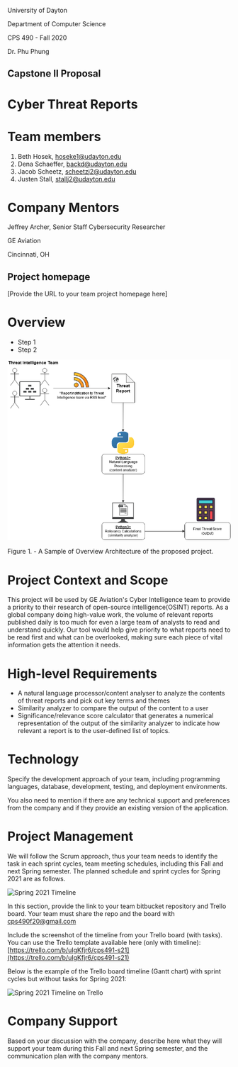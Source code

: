 University of Dayton

Department of Computer Science

CPS 490 - Fall 2020

Dr. Phu Phung

## Capstone II Proposal

# Cyber Threat Reports

# Team members

1. Beth Hosek, hoseke1@udayton.edu
2. Dena Schaeffer, backd@udayton.edu
3. Jacob Scheetz, scheetzj2@udayton.edu
4. Justen Stall, stallj2@udayton.edu

# Company Mentors

Jeffrey Archer, Senior Staff Cybersecurity Researcher

GE Aviation

Cincinnati, OH

## Project homepage

[Provide the URL to your team project homepage here]

# Overview

- Step 1
- Step 2

![Overview Architecture](images/Process-diagram491.png)

Figure 1. - A Sample of Overview Architecture of the proposed project.

# Project Context and Scope

This project will be used by GE Aviation's Cyber Intelligence team to provide a priority to their research of open-source intelligence(OSINT) reports. As a global company doing high-value work, the volume of relevant reports published daily is too much for even a large team of analysts to read and understand quickly. Our tool would help give priority to what reports need to be read first and what can be overlooked, making sure each piece of vital information gets the attention it needs.

# High-level Requirements

- A natural language processor/content analyser to analyze the contents of threat reports and pick out key terms and themes
- Similarity analyzer to compare the output of the content to a user
- Significance/relevance score calculator that generates a numerical representation of the output of the similarity analyzer to indicate how relevant a report is to the user-defined list of topics.

# Technology

Specify the development approach of your team, including programming languages, database, development, testing, and deployment environments.

You also need to mention if there are any technical support and preferences from the company and if they provide an existing version of the application.

# Project Management

We will follow the Scrum approach, thus your team needs to identify the task in each sprint cycles, team meeting schedules, including this Fall and next Spring semester. The planned schedule and sprint cycles for Spring 2021 are as follows.

![Spring 2021 Timeline](https://capstones-cs-udayton.bitbucket.io/imgs/cps491s21timeline.png "Spring 2021 Timeline")

In this section, provide the link to your team bitbucket repository and Trello board. Your team must share the repo and the board with cps490f20@gmail.com

Include the screenshot of the timeline from your Trello board (with tasks). You can use the Trello template available here (only with timeline): [https://trello.com/b/uIgKfjr6/cps491-s21](https://trello.com/b/uIgKfjr6/cps491-s21)  

Below is the example of the Trello board timeline (Gantt chart) with sprint cycles but without tasks for Spring 2021: 

![Spring 2021 Timeline on Trello](https://capstones-cs-udayton.bitbucket.io/imgs/trello.png "Spring 2021 Timeline")

# Company Support

Based on your discussion with the company, describe here what they will support your team during this Fall and next Spring semester, and the communication plan with the company mentors.